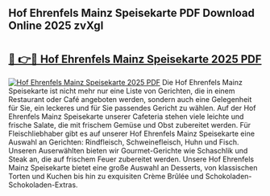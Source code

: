## Hof Ehrenfels Mainz Speisekarte PDF Download Online 2025 zvXgl

# <h2><a href="http://gc5oaw.nevu.top/?p=Hof+Ehrenfels+Mainz+Speisekarte">🔗 👉🔴 Hof Ehrenfels Mainz Speisekarte 2025 PDF</a></h2>

[![Hof Ehrenfels Mainz Speisekarte 2025 PDF](https://i.imgur.com/dBaPXMq.png)](http://gc5oaw.nevu.top/?p=Hof+Ehrenfels+Mainz+Speisekarte)
Die Hof Ehrenfels Mainz Speisekarte ist nicht mehr nur eine Liste von Gerichten, die in einem Restaurant oder Café angeboten werden, sondern auch eine Gelegenheit für Sie, ein leckeres und für Sie passendes Gericht zu wählen. Auf der Hof Ehrenfels Mainz Speisekarte unserer Cafeteria stehen viele leichte und frische Salate, die mit frischem Gemüse und Obst zubereitet werden. Für Fleischliebhaber gibt es auf unserer Hof Ehrenfels Mainz Speisekarte eine Auswahl an Gerichten: Rindfleisch, Schweinefleisch, Huhn und Fisch. Unseren Auserwählten bieten wir Gourmet-Gerichte wie Schaschlik und Steak an, die auf frischem Feuer zubereitet werden. Unsere Hof Ehrenfels Mainz Speisekarte bietet eine große Auswahl an Desserts, von klassischen Torten und Kuchen bis hin zu exquisiten Crème Brûlée und Schokoladen-Schokoladen-Extras.
